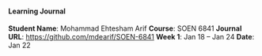   #### Learning Journal

**Student Name**: Mohammad Ehtesham Arif
**Course**: SOEN 6841
**Journal URL**: https://github.com/mdearif/SOEN-6841
**Week 1**: Jan 18 – Jan 24
**Date**: Jan 22
